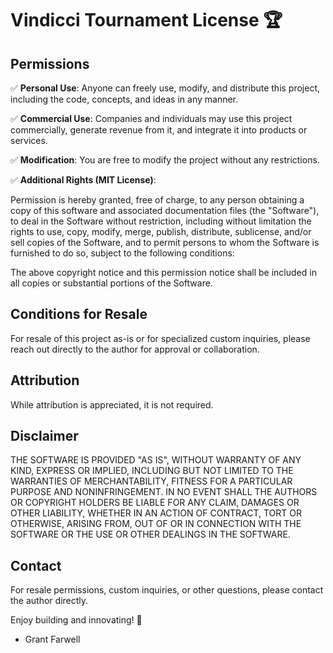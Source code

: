 # Vindicci Tournament License 🏆

## Permissions

✅ **Personal Use**: Anyone can freely use, modify, and distribute this project, including the code, concepts, and ideas in any manner.

✅ **Commercial Use**: Companies and individuals may use this project commercially, generate revenue from it, and integrate it into products or services.

✅ **Modification**: You are free to modify the project without any restrictions.

✅ **Additional Rights (MIT License)**:

Permission is hereby granted, free of charge, to any person obtaining a copy of this software and associated documentation files (the "Software"), to deal in the Software without restriction, including without limitation the rights to use, copy, modify, merge, publish, distribute, sublicense, and/or sell copies of the Software, and to permit persons to whom the Software is furnished to do so, subject to the following conditions:

The above copyright notice and this permission notice shall be included in all copies or substantial portions of the Software.

## Conditions for Resale

For resale of this project as-is or for specialized custom inquiries, please reach out directly to the author for approval or collaboration.

## Attribution

While attribution is appreciated, it is not required.

## Disclaimer

THE SOFTWARE IS PROVIDED "AS IS", WITHOUT WARRANTY OF ANY KIND, EXPRESS OR IMPLIED, INCLUDING BUT NOT LIMITED TO THE WARRANTIES OF MERCHANTABILITY, FITNESS FOR A PARTICULAR PURPOSE AND NONINFRINGEMENT. IN NO EVENT SHALL THE AUTHORS OR COPYRIGHT HOLDERS BE LIABLE FOR ANY CLAIM, DAMAGES OR OTHER LIABILITY, WHETHER IN AN ACTION OF CONTRACT, TORT OR OTHERWISE, ARISING FROM, OUT OF OR IN CONNECTION WITH THE SOFTWARE OR THE USE OR OTHER DEALINGS IN THE SOFTWARE.

## Contact

For resale permissions, custom inquiries, or other questions, please contact the author directly.

Enjoy building and innovating! 🚀

- Grant Farwell
